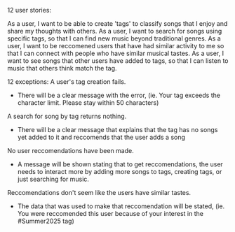 12 user stories:

As a user, I want to be able to create 'tags' to classify songs that I enjoy and share my thoughts with others.
As a user, I want to search for songs using specific tags, so that I can find new music beyond traditional genres.
As a user, I want to be reccomened users that have had similar activity to me so that I can connect with people who have similar musical tastes.
As a user, I want to see songs that other users have added to tags, so that I can listen to music that others think match the tag.

12 exceptions:
A user's tag creation fails.
  - There will be a clear message with the error, (ie. Your tag exceeds the character limit. Please stay within 50 characters)

A search for song by tag returns nothing.
  - There will be a clear message that explains that the tag has no songs yet added to it and reccomends that the user adds a song

No user reccomendations have been made.
  - A message will be shown stating that to get reccomendations, the user needs to interact more by adding more songs to tags, creating tags, or just searching for music.

Reccomendations don't seem like the users have similar tastes.
  - The data that was used to make that reccomendation will be stated, (ie. You were reccomended this user because of your interest in the #Summer2025 tag)
